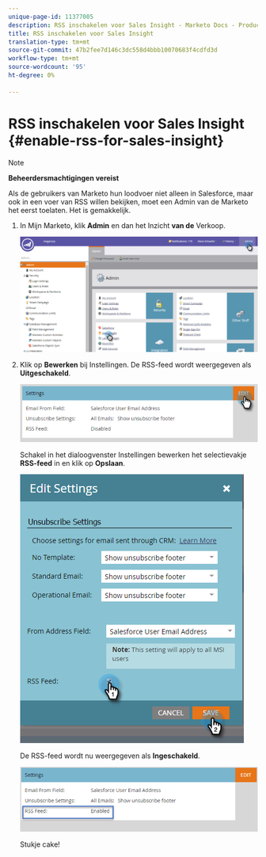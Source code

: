 ```yaml
---
unique-page-id: 11377005
description: RSS inschakelen voor Sales Insight - Marketo Docs - Productdocumentatie
title: RSS inschakelen voor Sales Insight
translation-type: tm+mt
source-git-commit: 47b2fee7d146c3dc558d4bbb10070683f4cdfd3d
workflow-type: tm+mt
source-wordcount: '95'
ht-degree: 0%

---
```



# RSS inschakelen voor Sales Insight {#enable-rss-for-sales-insight}

>[!NOTE]
>
>**Beheerdersmachtigingen vereist**

Als de gebruikers van Marketo hun loodvoer niet alleen in Salesforce, maar ook in een voer van RSS willen bekijken, moet een Admin van de Marketo het eerst toelaten. Het is gemakkelijk.

1. In Mijn Marketo, klik **Admin** en dan het Inzicht **van de** Verkoop.

   ![](assets/set-up-rss-1-hands.png)

1. Klik op **Bewerken** bij Instellingen. De RSS-feed wordt weergegeven als **Uitgeschakeld**.

   ![](assets/rss-settings-tab.png)

   Schakel in het dialoogvenster Instellingen bewerken het selectievakje **RSS-feed** in en klik op **Opslaan**.

   ![](assets/rss-edit-settings-2-hands.png)

   De RSS-feed wordt nu weergegeven als **Ingeschakeld**.

   ![](assets/rss-final-box.png)

   Stukje cake!

